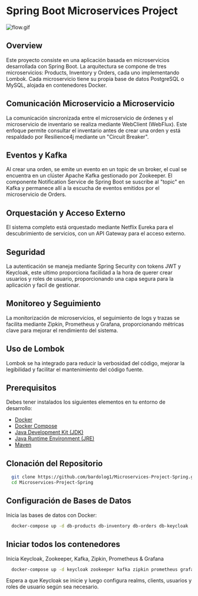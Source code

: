 # Spring Boot Microservices Project

![flow.gif](flow.gif)

## Overview

Este proyecto consiste en una aplicación basada en microservicios desarrollada con Spring Boot. La arquitectura se compone de tres microservicios: Products, Inventory y Orders, cada uno implementando Lombok. Cada microservicio tiene su propia base de datos PostgreSQL o MySQL, alojada en contenedores Docker.

## Comunicación Microservicio a Microservicio

La comunicación sincronizada entre el microservicio de órdenes y el microservicio de inventario se realiza mediante WebClient (WebFlux). Este enfoque permite consultar el inventario antes de crear una orden y está respaldado por Resilience4j mediante un "Circuit Breaker".

## Eventos y Kafka

Al crear una orden, se emite un evento en un topic de un broker, el cual se encuentra en un clúster Apache Kafka gestionado por Zookeeper. El componente Notification Service de Spring Boot se suscribe al "topic" en Kafka y permanece allí a la escucha de eventos emitidos por el microservicio de Orders.

## Orquestación y Acceso Externo

El sistema completo está orquestado mediante Netflix Eureka para el descubrimiento de servicios, con un API Gateway para el acceso externo.

## Seguridad

La autenticación se maneja mediante Spring Security con tokens JWT y Keycloak, este ultimo proporciona facilidad a la hora de querer crear usuarios y roles de usuario, proporcionando una capa segura para la aplicación y facil de gestionar.

## Monitoreo y Seguimiento

La monitorización de microservicios, el seguimiento de logs y trazas se facilita mediante Zipkin, Prometheus y Grafana, proporcionando métricas clave para mejorar el rendimiento del sistema.

## Uso de Lombok

Lombok se ha integrado para reducir la verbosidad del código, mejorar la legibilidad y facilitar el mantenimiento del código fuente.

## Prerequisitos

Debes tener instalados los siguientes elementos en tu entorno de desarrollo:

- [Docker](https://www.docker.com/get-started)
- [Docker Compose](https://docs.docker.com/compose/install/)
- [Java Development Kit (JDK)](https://openjdk.java.net/install/)
- [Java Runtime Environment (JRE)](https://www.java.com/es/download/manual.jsp)
- [Maven](https://maven.apache.org/install.cgi)

## Clonación del Repositorio

```bash
  git clone https://github.com/bardolog1/Microservices-Project-Spring.git
  cd Microservices-Project-Spring
````
## Configuración de Bases de Datos

Inicia las bases de datos con Docker:

```bash
  docker-compose up -d db-products db-inventory db-orders db-keycloak
```

## Iniciar todos los contenedores 

Inicia Keycloak, Zookeeper, Kafka, Zipkin, Prometheus & Grafana

```bash
  docker-compose up -d keycloak zookeeper kafka zipkin prometheus grafana
```
Espera a que Keycloak se inicie y luego configura  realms,  clients, usuarios y roles de usuario según sea necesario.
